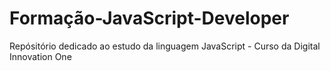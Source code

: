 # Formação-JavaScript-Developer
Repósitório dedicado ao estudo da linguagem JavaScript - Curso da Digital Innovation One
